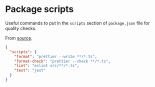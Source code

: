 # Package scripts

Useful commands to put in the `scripts` section of `package.json` file for quality checks.

From [source](https://github.com/actions/checkout).

```json
{
  "scripts": {
    "format": "prettier --write **/*.ts",
    "format-check": "prettier --check **/*.ts",
    "lint": "eslint src/**/*.ts",
    "test": "jest"
  }
}
```
